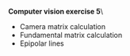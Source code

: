 **Computer vision exercise 5**\
- Camera matrix calculation
- Fundamental matrix calculation
- Epipolar lines
